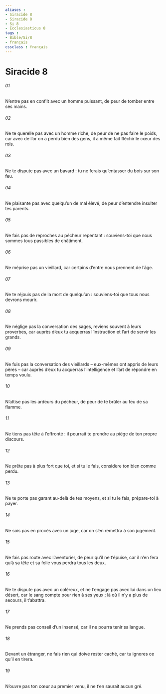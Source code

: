 ```yaml
---
aliases : 
- Siracide 8
- Siracide 8
- Si 8
- Ecclesiasticus 8
tags : 
- Bible/Si/8
- français
cssclass : français
---
```


# Siracide 8

###### 01
N’entre pas en conflit avec un homme puissant,
de peur de tomber entre ses mains.
###### 02
Ne te querelle pas avec un homme riche,
de peur de ne pas faire le poids,
car avec de l’or on a perdu bien des gens,
il a même fait fléchir le cœur des rois.
###### 03
Ne te dispute pas avec un bavard :
tu ne ferais qu’entasser du bois sur son feu.
###### 04
Ne plaisante pas avec quelqu’un de mal élevé,
de peur d’entendre insulter tes parents.
###### 05
Ne fais pas de reproches au pécheur repentant :
souviens-toi que nous sommes tous passibles de châtiment.
###### 06
Ne méprise pas un vieillard,
car certains d’entre nous prennent de l’âge.
###### 07
Ne te réjouis pas de la mort de quelqu’un :
souviens-toi que tous nous devrons mourir.
###### 08
Ne néglige pas la conversation des sages,
reviens souvent à leurs proverbes,
car auprès d’eux tu acquerras l’instruction
et l’art de servir les grands.
###### 09
Ne fuis pas la conversation des vieillards
– eux-mêmes ont appris de leurs pères –
car auprès d’eux tu acquerras l’intelligence
et l’art de répondre en temps voulu.
###### 10
N’attise pas les ardeurs du pécheur,
de peur de te brûler au feu de sa flamme.
###### 11
Ne tiens pas tête à l’effronté :
il pourrait te prendre au piège de ton propre discours.
###### 12
Ne prête pas à plus fort que toi,
et si tu le fais, considère ton bien comme perdu.
###### 13
Ne te porte pas garant au-delà de tes moyens,
et si tu le fais, prépare-toi à payer.
###### 14
Ne sois pas en procès avec un juge,
car on s’en remettra à son jugement.
###### 15
Ne fais pas route avec l’aventurier,
de peur qu’il ne t’épuise,
car il n’en fera qu’à sa tête
et sa folie vous perdra tous les deux.
###### 16
Ne te dispute pas avec un coléreux,
et ne t’engage pas avec lui dans un lieu désert,
car le sang compte pour rien à ses yeux ;
là où il n’y a plus de secours, il t’abattra.
###### 17
Ne prends pas conseil d’un insensé,
car il ne pourra tenir sa langue.
###### 18
Devant un étranger, ne fais rien qui doive rester caché,
car tu ignores ce qu’il en tirera.
###### 19
N’ouvre pas ton cœur au premier venu,
il ne t’en saurait aucun gré.
